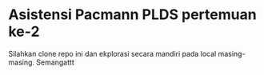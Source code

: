 # Asistensi Pacmann PLDS pertemuan ke-2

Silahkan clone repo ini dan ekplorasi secara mandiri pada local masing-masing.
Semangattt